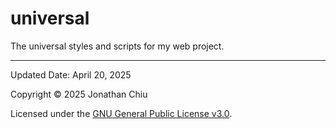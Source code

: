 # universal

The universal styles and scripts for my web project.

---

Updated Date: April 20, 2025

Copyright © 2025 Jonathan Chiu

Licensed under the [GNU General Public License v3.0](LICENSE).
